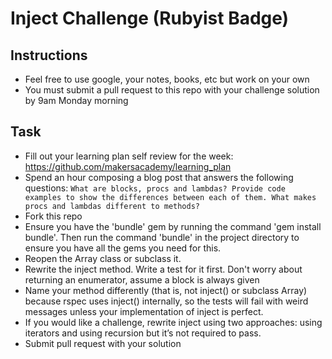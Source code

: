 

Inject Challenge (Rubyist Badge)
================

Instructions
-------

* Feel free to use google, your notes, books, etc but work on your own
* You must submit a pull request to this repo with your challenge solution by 9am Monday morning

Task
-----

* Fill out your learning plan self review for the week: https://github.com/makersacademy/learning_plan
* Spend an hour composing a blog post that answers the following questions: `What are blocks, procs and lambdas? Provide code examples to show the differences between each of them. What makes procs and lambdas different to methods?` 
* Fork this repo
* Ensure you have the 'bundle' gem by running the command 'gem install bundle'. Then run the command 'bundle' in the project directory to ensure you have all the gems you need for this.
* Reopen the Array class or subclass it.
* Rewrite the inject method. Write a test for it first. Don't worry about returning an enumerator, assume a block is always given
* Name your method differently (that is, not inject() or subclass Array) because rspec uses inject() internally, so the tests will fail with weird messages unless your implementation of inject is perfect.
* If you would like a challenge, rewrite inject using two approaches: using iterators and using recursion but it’s not required to pass.
* Submit pull request with your solution



